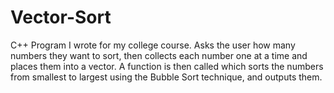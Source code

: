 # Vector-Sort

C++ Program I wrote for my college course. Asks the user how many numbers they want to sort, then collects each number one at a time and places them into a vector. A function is then called which sorts the numbers from smallest to largest using the Bubble Sort technique, and outputs them.
